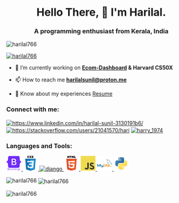 <h1 align="center">Hello There, 👋 I'm Harilal.</h1>
<h3 align="center">A programming enthusiast from Kerala, India</h3>

<p align="left"> <img src="https://komarev.com/ghpvc/?username=harilal766&label=Profile%20views&color=0e75b6&style=flat" alt="harilal766" /> </p>

<p align="left"> <a href="https://github.com/ryo-ma/github-profile-trophy"><img src="https://github-profile-trophy.vercel.app/?username=harilal766" alt="harilal766" /></a> </p>

- 🌱 I’m currently working on **[Ecom-Dashboard](https://github.com/harilal766/Ecom-Dashboard) & Harvard CS50X**

- 📫 How to reach me **harilalsunil@proton.me**

- 📄 Know about my experiences [Resume](https://drive.google.com/file/d/17hDORLsnk4uzJwe6t3n92sJ-6vYhu5cr/view?usp=drive_link)

<h3 align="left">Connect with me:</h3>
<p align="left">
<a href="https://linkedin.com/in/https://www.linkedin.com/in/harilal-sunil-3130191b6/" target="blank"><img align="center" src="https://raw.githubusercontent.com/rahuldkjain/github-profile-readme-generator/master/src/images/icons/Social/linked-in-alt.svg" alt="https://www.linkedin.com/in/harilal-sunil-3130191b6/" height="30" width="40" /></a>
<a href="https://stackoverflow.com/users/https://stackoverflow.com/users/21041570/hari" target="blank"><img align="center" src="https://raw.githubusercontent.com/rahuldkjain/github-profile-readme-generator/master/src/images/icons/Social/stack-overflow.svg" alt="https://stackoverflow.com/users/21041570/hari" height="30" width="40" /></a>
<a href="https://www.leetcode.com/harry_1974" target="blank"><img align="center" src="https://raw.githubusercontent.com/rahuldkjain/github-profile-readme-generator/master/src/images/icons/Social/leet-code.svg" alt="harry_1974" height="30" width="40" /></a>
</p>

<h3 align="left">Languages and Tools:</h3>
<p align="left"> <a href="https://getbootstrap.com" target="_blank" rel="noreferrer"> <img src="https://raw.githubusercontent.com/devicons/devicon/master/icons/bootstrap/bootstrap-plain-wordmark.svg" alt="bootstrap" width="40" height="40"/> </a> <a href="https://www.w3schools.com/css/" target="_blank" rel="noreferrer"> <img src="https://raw.githubusercontent.com/devicons/devicon/master/icons/css3/css3-original-wordmark.svg" alt="css3" width="40" height="40"/> </a> <a href="https://www.djangoproject.com/" target="_blank" rel="noreferrer"> <img src="https://cdn.worldvectorlogo.com/logos/django.svg" alt="django" width="40" height="40"/> </a> <a href="https://www.w3.org/html/" target="_blank" rel="noreferrer"> <img src="https://raw.githubusercontent.com/devicons/devicon/master/icons/html5/html5-original-wordmark.svg" alt="html5" width="40" height="40"/> </a> <a href="https://developer.mozilla.org/en-US/docs/Web/JavaScript" target="_blank" rel="noreferrer"> <img src="https://raw.githubusercontent.com/devicons/devicon/master/icons/javascript/javascript-original.svg" alt="javascript" width="40" height="40"/> </a> <a href="https://www.mysql.com/" target="_blank" rel="noreferrer"> <img src="https://raw.githubusercontent.com/devicons/devicon/master/icons/mysql/mysql-original-wordmark.svg" alt="mysql" width="40" height="40"/> </a> <a href="https://www.python.org" target="_blank" rel="noreferrer"> <img src="https://raw.githubusercontent.com/devicons/devicon/master/icons/python/python-original.svg" alt="python" width="40" height="40"/> </a> </p>

<p><img align="left" src="https://github-readme-stats.vercel.app/api/top-langs?username=harilal766&show_icons=true&locale=en&layout=compact" alt="harilal766" /></p>

<p>&nbsp;<img align="center" src="https://github-readme-stats.vercel.app/api?username=harilal766&show_icons=true&locale=en" alt="harilal766" /></p>

<p><img align="center" src="https://github-readme-streak-stats.herokuapp.com/?user=harilal766&" alt="harilal766" /></p>
